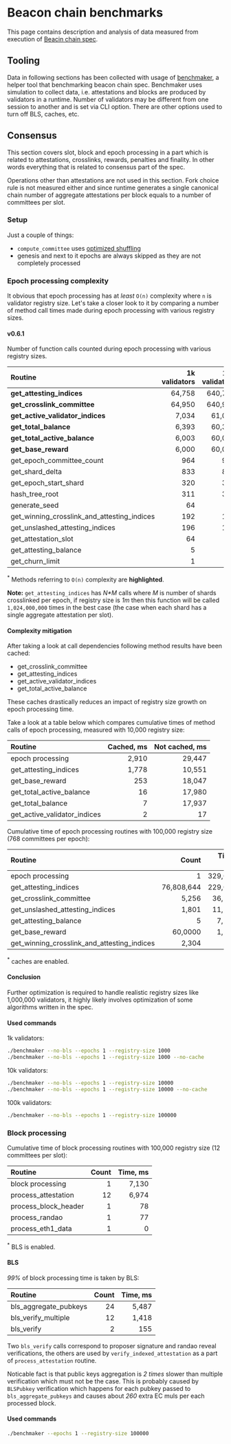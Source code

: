 # Beacon chain benchmarks

This page contains description and analysis of data measured from execution of [Beacin chain spec](https://github.com/ethereum/eth2.0-specs/blob/dev/specs/core/0_beacon-chain.md).

## Tooling
Data in following sections has been collected with usage of [benchmaker](https://github.com/harmony-dev/beacon-chain-java/wiki/Benchmaker), a helper tool that benchmarking beacon chain spec.
Benchmaker uses simulation to collect data, i.e. attestations and blocks are produced by validators in a runtime.
Number of validators may be different from one session to another and is set via CLI option.
There are other options used to turn off BLS, caches, etc.

## Consensus
This section covers slot, block and epoch processing in a part which is related to attestations, crosslinks, rewards, penalties and finality. 
In other words everything that is related to consensus part of the spec. 

Operations other than attestations are not used in this section.
Fork choice rule is not measured either and since runtime generates a single canonical chain number of aggregate attestations per block equals to a number of committees per slot.

### Setup
Just a couple of things:
- `compute_committee` uses [optimized shuffling](https://github.com/protolambda/eth2-shuffle/blob/master/shuffle.go#L159)
- genesis and next to it epochs are always skipped as they are not completely processed

### Epoch processing complexity
It obvious that epoch processing has at _least_ `O(n)` complexity where `n` is validator registry size.
Let's take a closer look to it by comparing a number of method call times made during epoch processing 
with various registry sizes.

#### v0.6.1
Number of function calls counted during epoch processing with various registry sizes.

| Routine                                     | 1k validators | 10k validators | 100k validators |
|:--------------------------------------------|--------------:|---------------:|----------------:|
| **get_attesting_indices**                   | 64,758        | 640,758        | 76,808,644      |
| **get_crosslink_committee**                 | 64,950        | 640,950        | n/a             |
| **get_active_validator_indices**            | 7,034         | 61,034         | n/a             | 
| **get_total_balance**                       | 6,393         | 60,393         | n/a             | 
| **get_total_active_balance**                | 6,003         | 60,003         | 600,003         | 
| **get_base_reward**                         | 6,000         | 60,000         | 600,000         | 
| get_epoch_committee_count                   | 964           | 964            | 22,864          | 
| get_shard_delta                             | 833           | 833            | 18,313          | 
| get_epoch_start_shard                       | 320           | 320            | 6,852           | 
| hash_tree_root                              | 311           | 311            | 3,721           | 
| generate_seed                               | 64            | 64             | 3,780           | 
| get_winning_crosslink_and_attesting_indices | 192           | 192            | 2,304           | 
| get_unslashed_attesting_indices             | 196           | 196            | 1,801           | 
| get_attestation_slot                        | 64            | 64             | 768             | 
| get_attesting_balance                       | 5             | 5              | 5               | 
| get_churn_limit                             | 1             | 1              | 1               | 

<sup>*</sup> Methods referring to `O(n)` complexity are **highlighted**.

<strong>Note:</strong> `get_attesting_indices` has _N*M_ calls where _M_ is number of shards crosslinked per epoch, if registry size is _1m_ then this function will be called `1,024,000,000` times in the best case (the case when each shard has a single aggregate attestation per slot).

#### Complexity mitigation
After taking a look at call dependencies following method results have been cached:
- get_crosslink_committee
- get_attesting_indices
- get_active_validator_indices
- get_total_active_balance

These caches drastically reduces an impact of registry size growth on epoch processing time.

Take a look at a table below which compares cumulative times of method calls of epoch processing,
measured with 10,000 registry size:

| Routine                      | Cached, ms | Not cached, ms |
|:-----------------------------|-----------:|---------------:|
| epoch processing             | 2,910      | 29,447         |
| get_attesting_indices        | 1,778      | 10,551         |
| get_base_reward              | 253        | 18,047         |
| get_total_active_balance     | 16         | 17,980         |
| get_total_balance            | 7          | 17,937         |
| get_active_validator_indices | 2          | 17             |


Cumulative time of epoch processing routines with 100,000 registry size (768 committees per epoch):

| Routine                                     |      Count | Time, ms |
|:--------------------------------------------|-----------:|---------:|
| epoch processing                            | 1          | 329,063  |
| get_attesting_indices                       | 76,808,644 | 229,031  |
| get_crosslink_committee                     | 5,256      | 36,195   |
| get_unslashed_attesting_indices             | 1,801      | 11,516   |
| get_attesting_balance                       | 5          | 7,107    |
| get_base_reward                             | 60,0000    | 1,127    |
| get_winning_crosslink_and_attesting_indices | 2,304      | 505      |

<sup>*</sup> caches are enabled.

#### Conclusion
Further optimization is required to handle realistic registry sizes like 1,000,000 validators, it highly likely involves optimization of some algorithms written in the spec.

#### Used commands
1k validators:
```bash
./benchmaker --no-bls --epochs 1 --registry-size 1000
./benchmaker --no-bls --epochs 1 --registry-size 1000 --no-cache
```
10k validators:
```bash
./benchmaker --no-bls --epochs 1 --registry-size 10000
./benchmaker --no-bls --epochs 1 --registry-size 10000 --no-cache
```
100k validators:
```bash
./benchmaker --no-bls --epochs 1 --registry-size 100000
```

### Block processing
Cumulative time of block processing routines with 100,000 registry size (12 committees per slot):

| Routine              | Count | Time, ms |
|:---------------------|------:|---------:|
| block processing     | 1     | 7,130    |
| process_attestation  | 12    | 6,974    |
| process_block_header | 1     | 78       |
| process_randao       | 1     | 77       |
| process_eth1_data    | 1     | 0        |

<sup>*</sup> BLS is enabled.

#### BLS
_99%_ of block processing time is taken by BLS:

| Routine               | Count | Time, ms |
|:----------------------|------:|---------:|
| bls_aggregate_pubkeys | 24    | 5,487    |
| bls_verify_multiple   | 12    | 1,418    |
| bls_verify            | 2     | 155      |

Two `bls_verify` calls correspond to proposer signature and randao reveal verifications, the others are used by `verify_indexed_attestation` as a part of `process_attestation` routine.

Noticable fact is that public keys aggregation is _2 times_ slower than multiple verification which must not be the case. This is probably caused by `BLSPubkey` verification which happens for each pubkey passed to `bls_aggregate_pubkeys` and causes about _260_ extra EC muls per each processed block.

#### Used commands
```bash
./benchmaker --epochs 1 --registry-size 100000
```
